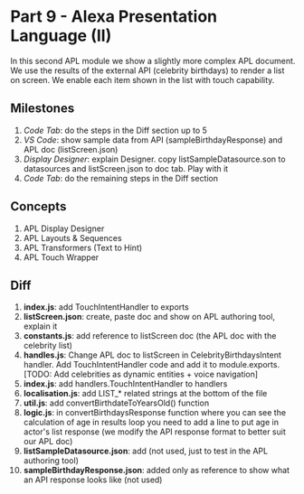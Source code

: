 # Part 9 - Alexa Presentation Language (II)

In this second APL module we show a slightly more complex APL document. We use the results of the external API (celebrity birthdays) to render a list on screen. We enable each item shown in the list with touch capability.

## Milestones

1. *Code Tab*: do the steps in the Diff section up to 5
2. *VS Code*: show sample data from API (sampleBirthdayResponse) and APL doc (listScreen.json)
3. *Display Designer*: explain Designer. copy listSampleDatasource.son to datasources and listScreen.json to doc tab. Play with it
4. *Code Tab*: do the remaining steps in the Diff section

## Concepts

1. APL Display Designer
2. APL Layouts & Sequences
3. APL Transformers (Text to Hint)
4. APL Touch Wrapper

## Diff

1. **index.js**: add TouchIntentHandler to exports
2. **listScreen.json**: create, paste doc and show on APL authoring tool, explain it
3. **constants.js**: add reference to listScreen doc (the APL doc with the celebrity list)
4. **handles.js**: Change APL doc to listScreen in CelebrityBirthdaysIntent handler. Add TouchIntentHandler code and add it to module.exports. [TODO: Add celebrities as dynamic entities + voice navigation]
5. **index.js**: add handlers.TouchIntentHandler to handlers
6. **localisation.js**: add LIST_* related strings at the bottom of the file
7. **util.js**: add convertBirthdateToYearsOld() function
8. **logic.js**: in convertBirthdaysResponse function where you can see the calculation of age in results loop you need to add a line to put age in actor's list response (we modify the API response format to better suit our APL doc)
9. **listSampleDatasource.json**: add (not used, just to test in the APL authoring tool)
10. **sampleBirthdayResponse.json**: added only as reference to show what an API response looks like (not used)
